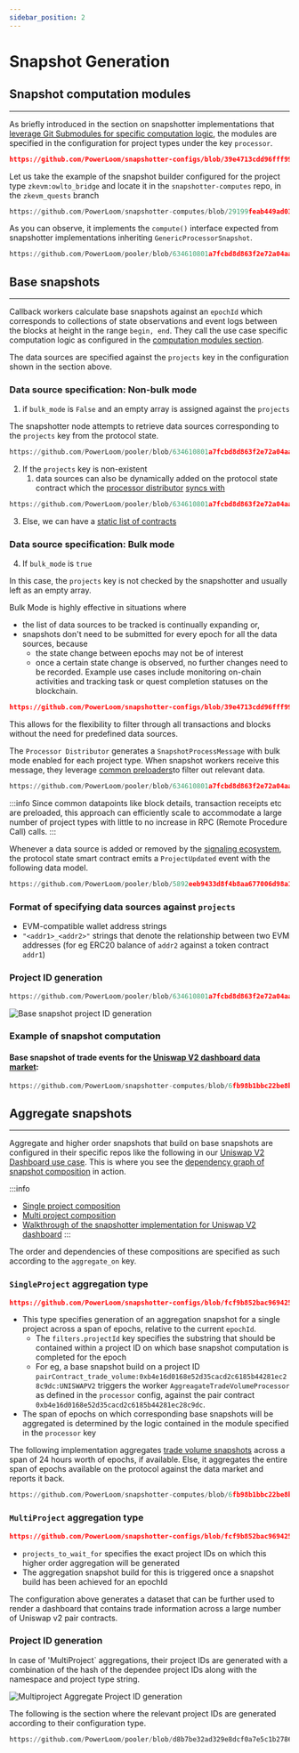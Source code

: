 ```yaml
---
sidebar_position: 2
---
```


# Snapshot Generation

## Snapshot computation modules
---

As briefly introduced in the section on snapshotter implementations that [leverage Git Submodules for specific computation logic](/docs/protocol/specifications/snapshotter/implementations.md), the modules are specified in the configuration for project types under the key `processor`.

```json reference 
https://github.com/PowerLoom/snapshotter-configs/blob/39e4713cdd96fff99d100f1dea7fb7332df9e491/projects.example.json#L15-L28
```

Let us take the example of the snapshot builder configured for the project type `zkevm:owlto_bridge` and locate it in the `snapshotter-computes` repo, in the `zkevm_quests` branch

```python reference
https://github.com/PowerLoom/snapshotter-computes/blob/29199feab449ad0361b5867efcaae9854992966f/owlto_bridge.py#L1-L31
```

As you can observe, it implements the `compute()` interface expected from snapshotter implementations inheriting `GenericProcessorSnapshot`.

```python reference
https://github.com/PowerLoom/pooler/blob/634610801a7fcbd8d863f2e72a04aa8204d27d03/snapshotter/utils/callback_helpers.py#L179-L196
```


## Base snapshots
---

Callback workers calculate base snapshots against an `epochId` which corresponds to collections of state observations and event logs between the blocks at height in the range `begin, end`. They call the use case specific computation logic as configured in the [computation modules section](#snapshot-computation-modules).

The data sources are specified against the `projects` key in the configuration shown in the section above.

### Data source specification: Non-bulk mode

1. if `bulk_mode` is `False` and an empty array is assigned against the `projects`

The snapshotter node attempts to retrieve data sources corresponding to the `projects` key from the protocol state.

```python reference title="Processor Distributor synchronizing projects from protocol"
https://github.com/PowerLoom/pooler/blob/634610801a7fcbd8d863f2e72a04aa8204d27d03/snapshotter/processor_distributor.py#L321-L332
```

2. If the `projects` key is non-existent
   1. data sources can also be dynamically added on the protocol state contract which the [processor distributor](#processor-distributor) [syncs with](https://github.com/PowerLoom/pooler/blob/d8b7be32ad329e8dcf0a7e5c1b27862894bc990a/snapshotter/processor_distributor.py#L1107)

```python reference
https://github.com/PowerLoom/pooler/blob/634610801a7fcbd8d863f2e72a04aa8204d27d03/snapshotter/processor_distributor.py#L738-L751
```


3. Else, we can have a [static list of contracts](/docs/protocol/data-sources.md#static-data-sources)

### Data source specification: Bulk mode

4. If `bulk_mode` is `true`

In this case, the `projects` key is not checked by the snapshotter and usually left as an empty array.

Bulk Mode is highly effective in situations where 
* the list of data sources to be tracked is continually expanding or, 
* snapshots don't need to be submitted for every epoch for all the data sources, because 
  * the state change between epochs may not be of interest
  * once a certain state change is observed, no further changes need to be recorded. Example use cases include monitoring on-chain activities and tracking task or quest completion statuses on the blockchain.

```json reference title="Project configuration for bulk mode"
https://github.com/PowerLoom/snapshotter-configs/blob/39e4713cdd96fff99d100f1dea7fb7332df9e491/projects.example.json#L17-L27
```

This allows for the flexibility to filter through all transactions and blocks without the need for predefined data sources. 

The `Processor Distributor` generates a `SnapshotProcessMessage` with bulk mode enabled for each project type. When snapshot workers receive this message, they leverage [common preloaders](/docs/protocol/specifications/snapshotter/preloading.md#shipped-preloaders)to filter out relevant data.

```python reference
https://github.com/PowerLoom/pooler/blob/634610801a7fcbd8d863f2e72a04aa8204d27d03/snapshotter/processor_distributor.py#L717-L730
```

:::info
Since common datapoints like block details, transaction receipts etc are preloaded, this approach can efficiently scale to accommodate a large number of project types with little to no increase in RPC (Remote Procedure Call) calls.
:::

Whenever a data source is added or removed by the [signaling ecosystem](/docs/protocol/data-sources.md#data-source-signaling), the protocol state smart contract emits a `ProjectUpdated` event with the following data model.

```python reference
https://github.com/PowerLoom/pooler/blob/5892eeb9433d8f4b8aa677006d98a1dde0458cb7/snapshotter/utils/models/data_models.py#L102-L105
```


### Format of specifying data sources against `projects`
* EVM-compatible wallet address strings
* `"<addr1>_<addr2>"` strings that denote the relationship between two EVM addresses (for eg ERC20 balance of `addr2` against a token contract `addr1`)


### Project ID generation

```python reference
https://github.com/PowerLoom/pooler/blob/634610801a7fcbd8d863f2e72a04aa8204d27d03/snapshotter/utils/snapshot_worker.py#L51-L71
```
![Base snapshot project ID generation](/images/base_snapshot_project_id.png)

### Example of snapshot computation

#### Base snapshot of trade events for the [Uniswap V2 dashboard data market](/docs/category/uniswapv2-dashboard):
```python reference
https://github.com/PowerLoom/snapshotter-computes/blob/6fb98b1bbc22be8b5aba8bdc860004d35786f4df/trade_volume.py#L14-L44
```


## Aggregate snapshots
---

Aggregate and higher order snapshots that build on base snapshots are configured in their specific repos like the following in our [Uniswap V2 Dashboard use case](/docs/category/uniswapv2-dashboard). This is where you see the [dependency graph of snapshot composition](/docs/protocol/data-composition.md#dependency-graph) in action.

:::info

* [Single project composition](/docs/protocol/data-composition.md#single-project-composition)
* [Multi project composition](/docs/protocol/data-composition.md#multiple-projects-composition)
* [Walkthrough of the snapshotter implementation for Uniswap V2 dashboard](docs/category/tour-of-the-existing-implementation)
:::

The order and dependencies of these compositions are specified as such according to the `aggregate_on` key. 

### `SingleProject` aggregation type

```json reference
https://github.com/PowerLoom/snapshotter-configs/blob/fcf9b852bac9694258d7afcd8beeaa4cf961c65f/aggregator.example.json#L1-L10
```

* This type specifies generation of an aggregation snapshot for a single project across a span of epochs, relative to the current `epochId`.
  * The `filters.projectId` key specifies the substring that should be contained within a project ID on which base snapshot computation is completed for the epoch
  * For eg, a base snapshot build on a project ID `pairContract_trade_volume:0xb4e16d0168e52d35cacd2c6185b44281ec28c9dc:UNISWAPV2` triggers the worker `AggreagateTradeVolumeProcessor` as defined in the `processor` config, against the pair contract `0xb4e16d0168e52d35cacd2c6185b44281ec28c9dc`.
* The span of epochs on which corresponding base snapshots will be aggregated is determined by the logic contained in the module specified in the `processor` key

The following implementation aggregates [trade volume snapshots](/docs/build-with-powerloom/uniswapv2-dashboard/tour-of-existing-implementation/closer-inspection-of-the-snapshot-datasets.md#extracting-base-snapshots-trade-data-logic) across a span of 24 hours worth of epochs, if available. Else, it aggregates the entire span of epochs available on the protocol against the data market and reports it back.

```python reference
https://github.com/PowerLoom/snapshotter-computes/blob/6fb98b1bbc22be8b5aba8bdc860004d35786f4df/aggregate/single_uniswap_trade_volume_24h.py#L110-L121
```

### `MultiProject` aggregation type

```json reference
https://github.com/PowerLoom/snapshotter-configs/blob/fcf9b852bac9694258d7afcd8beeaa4cf961c65f/aggregator.example.json#L25-L31
```

* `projects_to_wait_for` specifies the exact project IDs on which this higher order aggregation will be generated 
* The aggregation snapshot build for this is triggered once a snapshot build has been achieved for an epochId

The configuration above generates a dataset that can be further used to render a dashboard that contains trade information across a large number of Uniswap v2 pair contracts.

### Project ID generation

In case of 'MultiProject` aggregations, their project IDs are generated with a combination of the hash of the dependee project IDs along with the namespace and project type string.

![Multiproject Aggregate Project ID generation](/images/aggregate_snapshot_project_id.png)

The following is the section where the relevant project IDs are generated according to their configuration type.

```python reference
https://github.com/PowerLoom/pooler/blob/d8b7be32ad329e8dcf0a7e5c1b27862894bc990a/snapshotter/utils/aggregation_worker.py#L59-L92
```